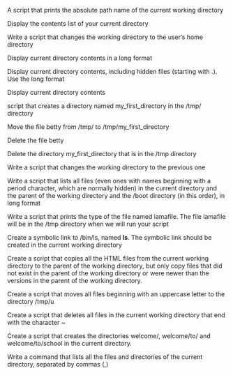 A script that prints the absolute path name of the current working directory

Display the contents list of your current directory

Write a script that changes the working directory to the user’s home directory

Display current directory contents in a long format

Display current directory contents, including hidden files (starting with .). Use the long format

Display current directory contents

script that creates a directory named my_first_directory in the /tmp/ directory

Move the file betty from /tmp/ to /tmp/my_first_directory

Delete the file betty

Delete the directory my_first_directory that is in the /tmp directory

Write a script that changes the working directory to the previous one

Write a script that lists all files (even ones with names beginning with a period character, which are normally hidden) in the current directory and the parent of the working directory and the /boot directory (in this order), in long format

Write a script that prints the type of the file named iamafile. The file iamafile will be in the /tmp directory when we will run your script

Create a symbolic link to /bin/ls, named __ls__. The symbolic link should be created in the current working directory

Create a script that copies all the HTML files from the current working directory to the parent of the working directory, but only copy files that did not exist in the parent of the working directory or were newer than the versions in the parent of the working directory.

Create a script that moves all files beginning with an uppercase letter to the directory /tmp/u

Create a script that deletes all files in the current working directory that end with the character ~

Create a script that creates the directories welcome/, welcome/to/ and welcome/to/school in the current directory.

Write a command that lists all the files and directories of the current directory, separated by commas (,)

